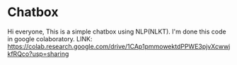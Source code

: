 # Chatbox

Hi everyone, 
     This is a simple chatbox using NLP(NLKT). I'm done this code in google colaboratory.
     LINK:      https://colab.research.google.com/drive/1CAp1pmmowektdPPWE3pjvXcwwjkfRQco?usp=sharing
     
  
